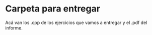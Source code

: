 # Carpeta para entregar

Acá van los .cpp de los ejercicios que vamos a entregar y el .pdf del informe.
